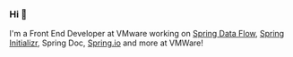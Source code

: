 ### Hi 👋

I'm a Front End Developer at VMware working on [Spring Data Flow](https://dataflow.spring.io/), [Spring Initializr](https://start.spring.io/), Spring Doc, [Spring.io](https://spring.io/) and more at VMWare!
